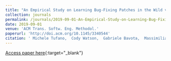 ```yaml
---
title: "An Empirical Study on Learning Bug-Fixing Patches in the Wild via Neural Machine Translation"
collection: journals
permalink: /journals/2019-09-01-An-Empirical-Study-on-Learning-Bug-Fixing-Patches-in-the-Wild-via-Neural-Machine-Translation
date: 2019-09-01
venue: 'ACM Trans. Softw. Eng. Methodol.'
paperurl: 'http://doi.acm.org/10.1145/3340544'
citation: ' Michele Tufano,  Cody Watson,  Gabriele Bavota,  Massimiliano Di Penta,  Martin White,  Denys Poshyvanyk, &quot;An Empirical Study on Learning Bug-Fixing Patches in the Wild via Neural Machine Translation.&quot; ACM Trans. Softw. Eng. Methodol., 2019.'
---
```

[Access paper here](http://doi.acm.org/10.1145/3340544){:target="_blank"}

